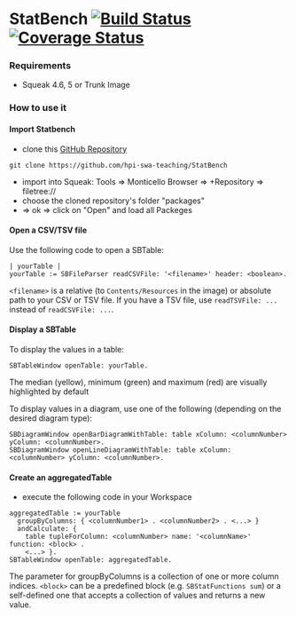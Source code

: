 # StatBench [![Build Status](https://travis-ci.org/hpi-swa-teaching/StatBench.svg?branch=master)](https://travis-ci.org/hpi-swa-teaching/StatBench)[![Coverage Status](https://img.shields.io/coveralls/hpi-swa-teaching/StatBench/master.svg?maxAge=0)](https://coveralls.io/github/hpi-swa-teaching/StatBench?branch=master)

### Requirements
- Squeak 4.6, 5 or Trunk Image

### How to use it
#### Import Statbench
- clone this [GitHub Repository](https://github.com/hpi-swa-teaching/StatBench)
```
git clone https://github.com/hpi-swa-teaching/StatBench
```
- import into Squeak: Tools => Monticello Browser => +Repository => filetree://
- choose the cloned repository's folder "packages"
- => ok => click on "Open" and load all Packeges

#### Open a CSV/TSV file
Use the following code to open a SBTable:
```
| yourTable |
yourTable := SBFileParser readCSVFile: '<filename>' header: <boolean>.
```
`<filename>` is a relative (to `Contents/Resources` in the image) or absolute path to your CSV or TSV file.
If you have a TSV file, use `readTSVFile: ...` instead of `readCSVFile: ...`.

#### Display a SBTable
To display the values in a table:
```
SBTableWindow openTable: yourTable.
```
The median (yellow), minimum (green) and maximum (red) are visually highlighted by default

To display values in a diagram, use one of the following (depending on the desired diagram type):
```
SBDiagramWindow openBarDiagramWithTable: table xColumn: <columnNumber> yColumn: <columnNumber>.
SBDiagramWindow openLineDiagramWithTable: table xColumn: <columnNumber> yColumn: <columnNumber>.
```

#### Create an aggregatedTable
- execute the following code in your Workspace
```
aggregatedTable := yourTable
  groupByColumns: { <columnNumber1> . <columnNumber2> . <...> }
  andCalculate: {
    table tupleForColumn: <columnNumber> name: '<columnName>' function: <block> .
    <...> }.
SBTableWindow openTable: aggregatedTable.
```
The parameter for groupByColumns is a collection of one or more column indices.
`<block>` can be a predefined block (e.g. `SBStatFunctions sum`) or a self-defined one that accepts a collection of values and returns a new value.
